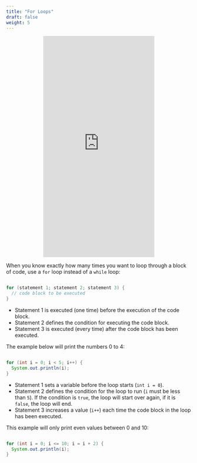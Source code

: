 ```yaml
---
title: "For Loops"
draft: false
weight: 5
---
```


<p style="text-align: center;"><iframe width="60%" height="600px" src="https://www.youtube.com/embed/QHM7dmhFP64" frameborder="0" allow="accelerometer; autoplay; clipboard-write; encrypted-media; gyroscope; picture-in-picture" allowfullscreen></iframe></p>

<link rel="stylesheet" href="../../style.css">

When you know exactly how many times you want to loop through a block of code, use a `for` loop instead of a `while` loop:

```java

for (statement 1; statement 2; statement 3) {
  // code block to be executed
}

```

- Statement 1 is executed (one time) before the execution of the code block.
- Statement 2 defines the condition for executing the code block.
- Statement 3 is executed (every time) after the code block has been executed.

The example below will print the numbers 0 to 4:

```java

for (int i = 0; i < 5; i++) {
  System.out.println(i);
}
```


- Statement 1 sets a variable before the loop starts (`int i = 0`).
- Statement 2 defines the condition for the loop to run (`i` must be less than `5`). If the condition is `true`, the loop will start over again, if it is `false`, the loop will end.
- Statement 3 increases a value (`i++`) each time the code block in the loop has been executed.


This example will only print even values between 0 and 10:

```java

for (int i = 0; i <= 10; i = i + 2) {
  System.out.println(i);
}
```